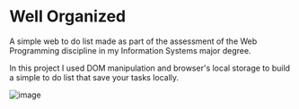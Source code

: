 # Well Organized
A simple web to do list made as part of the assessment of the Web Programming discipline in my Information Systems major degree.

In this project I used DOM manipulation and browser's local storage to build a simple to do list that save your tasks locally.

![image](https://user-images.githubusercontent.com/94007911/192712021-d7178908-e496-4408-bb00-ef1183a4fd9c.png)

